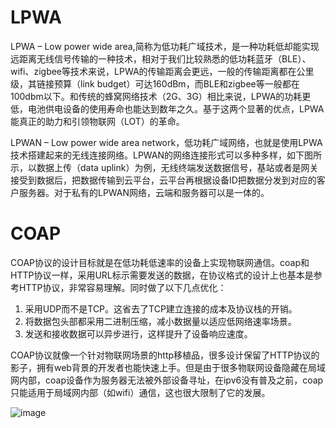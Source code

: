 # LPWA
LPWA – Low power wide area,简称为低功耗广域技术，是一种功耗低却能实现远距离无线信号传输的一种技术，相对于我们比较熟悉的低功耗蓝牙（BLE）、wifi、zigbee等技术来说，LPWA的传输距离会更远，一般的传输距离都在公里级，其链接预算（link budget）可达160dBm，而BLE和zigbee等一般都在100dbm以下。和传统的蜂窝网络技术（2G、3G）相比来说，LPWA的功耗更低，电池供电设备的使用寿命也能达到数年之久。基于这两个显著的优点，LPWA能真正的助力和引领物联网（LOT）的革命。  

LPWAN – Low power wide area network，低功耗广域网络，也就是使用LPWA技术搭建起来的无线连接网络。LPWAN的网络连接形式可以多种多样，如下图所示，以数据上传（data uplink）为例，无线终端发送数据信号，基站或者是网关接受到数据后，把数据传输到云平台，云平台再根据设备ID把数据分发到对应的客户服务器。对于私有的LPWAN网络，云端和服务器可以是一体的。
 # COAP
COAP协议的设计目标就是在低功耗低速率的设备上实现物联网通信。coap和HTTP协议一样，采用URL标示需要发送的数据，在协议格式的设计上也基本是参考HTTP协议，非常容易理解。同时做了以下几点优化：
1. 采用UDP而不是TCP。这省去了TCP建立连接的成本及协议栈的开销。
2. 将数据包头部都采用二进制压缩，减小数据量以适应低网络速率场景。
3. 发送和接收数据可以异步进行，这样提升了设备响应速度。  

COAP协议就像一个针对物联网场景的http移植品，很多设计保留了HTTP协议的影子，拥有web背景的开发者也能快速上手。但是由于很多物联网设备隐藏在局域网内部，coap设备作为服务器无法被外部设备寻址，在ipv6没有普及之前，coap只能适用于局域网内部（如wifi）通信，这也很大限制了它的发展。

![image](https://user-images.githubusercontent.com/18349925/142965313-108e045b-0b3c-4854-ab7d-9945d20b685b.png)
